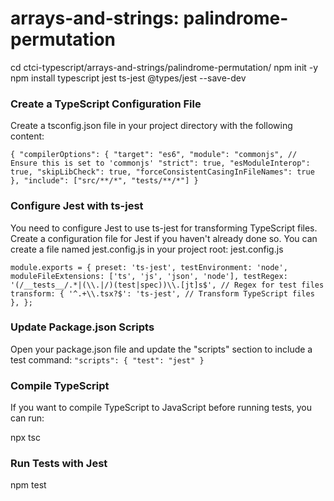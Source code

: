 # arrays-and-strings: palindrome-permutation

cd ctci-typescript/arrays-and-strings/palindrome-permutation/
npm init -y
npm install typescript jest ts-jest @types/jest --save-dev

### Create a TypeScript Configuration File

Create a tsconfig.json file in your project directory with the following content:

`{
  "compilerOptions": {
    "target": "es6",
    "module": "commonjs", // Ensure this is set to 'commonjs'
    "strict": true,
    "esModuleInterop": true,
    "skipLibCheck": true,
    "forceConsistentCasingInFileNames": true
  },
  "include": ["src/**/*", "tests/**/*"]
}`

### Configure Jest with ts-jest

You need to configure Jest to use ts-jest for transforming TypeScript files. Create a configuration file for Jest if you haven't already done so. You can create a file named jest.config.js in your project root:
jest.config.js

`module.exports = {
  preset: 'ts-jest',
  testEnvironment: 'node',
  moduleFileExtensions: ['ts', 'js', 'json', 'node'],
  testRegex: '(/__tests__/.*|(\\.|/)(test|spec))\\.[jt]s$', // Regex for test files
  transform: {
    '^.+\\.tsx?$': 'ts-jest', // Transform TypeScript files
  },
};`

### Update Package.json Scripts

Open your package.json file and update the "scripts" section to include a test command:
`"scripts": {
  "test": "jest"
}`

### Compile TypeScript

If you want to compile TypeScript to JavaScript before running tests, you can run:

npx tsc

### Run Tests with Jest

npm test
